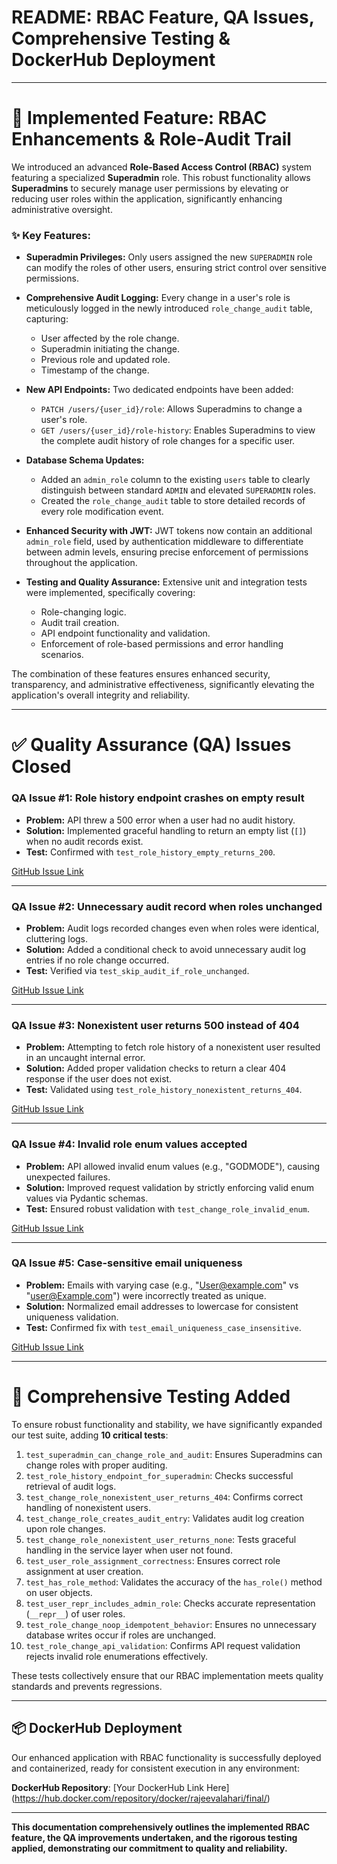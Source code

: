 # README: RBAC Feature, QA Issues, Comprehensive Testing & DockerHub Deployment

---

# 📌 **Implemented Feature: RBAC Enhancements & Role-Audit Trail**

We introduced an advanced **Role-Based Access Control (RBAC)** system featuring a specialized **Superadmin** role. This robust functionality allows **Superadmins** to securely manage user permissions by elevating or reducing user roles within the application, significantly enhancing administrative oversight.

### **✨ Key Features:**

* **Superadmin Privileges:**
  Only users assigned the new `SUPERADMIN` role can modify the roles of other users, ensuring strict control over sensitive permissions.

* **Comprehensive Audit Logging:**
  Every change in a user's role is meticulously logged in the newly introduced `role_change_audit` table, capturing:

  * User affected by the role change.
  * Superadmin initiating the change.
  * Previous role and updated role.
  * Timestamp of the change.

* **New API Endpoints:**
  Two dedicated endpoints have been added:

  * `PATCH /users/{user_id}/role`: Allows Superadmins to change a user's role.
  * `GET /users/{user_id}/role-history`: Enables Superadmins to view the complete audit history of role changes for a specific user.

* **Database Schema Updates:**

  * Added an `admin_role` column to the existing `users` table to clearly distinguish between standard `ADMIN` and elevated `SUPERADMIN` roles.
  * Created the `role_change_audit` table to store detailed records of every role modification event.

* **Enhanced Security with JWT:**
  JWT tokens now contain an additional `admin_role` field, used by authentication middleware to differentiate between admin levels, ensuring precise enforcement of permissions throughout the application.

* **Testing and Quality Assurance:**
  Extensive unit and integration tests were implemented, specifically covering:

  * Role-changing logic.
  * Audit trail creation.
  * API endpoint functionality and validation.
  * Enforcement of role-based permissions and error handling scenarios.

The combination of these features ensures enhanced security, transparency, and administrative effectiveness, significantly elevating the application's overall integrity and reliability.


---

# ✅ **Quality Assurance (QA) Issues Closed**

### **QA Issue #1: Role history endpoint crashes on empty result**

* **Problem:** API threw a 500 error when a user had no audit history.
* **Solution:** Implemented graceful handling to return an empty list (`[]`) when no audit records exist.
* **Test:** Confirmed with `test_role_history_empty_returns_200`.

[GitHub Issue Link](https://github.com/rajeevalahari/is601final-spring2025/issues/1)

---

### **QA Issue #2: Unnecessary audit record when roles unchanged**

* **Problem:** Audit logs recorded changes even when roles were identical, cluttering logs.
* **Solution:** Added a conditional check to avoid unnecessary audit log entries if no role change occurred.
* **Test:** Verified via `test_skip_audit_if_role_unchanged`.

[GitHub Issue Link](https://github.com/rajeevalahari/is601final-spring2025/issues/2)

---

### **QA Issue #3: Nonexistent user returns 500 instead of 404**

* **Problem:** Attempting to fetch role history of a nonexistent user resulted in an uncaught internal error.
* **Solution:** Added proper validation checks to return a clear 404 response if the user does not exist.
* **Test:** Validated using `test_role_history_nonexistent_returns_404`.

[GitHub Issue Link](https://github.com/rajeevalahari/is601final-spring2025/issues/3)

---

### **QA Issue #4: Invalid role enum values accepted**

* **Problem:** API allowed invalid enum values (e.g., "GODMODE"), causing unexpected failures.
* **Solution:** Improved request validation by strictly enforcing valid enum values via Pydantic schemas.
* **Test:** Ensured robust validation with `test_change_role_invalid_enum`.

[GitHub Issue Link](https://github.com/rajeevalahari/is601final-spring2025/issues/4)

---

### **QA Issue #5: Case-sensitive email uniqueness**

* **Problem:** Emails with varying case (e.g., "[User@example.com](mailto:User@example.com)" vs "[user@Example.com](mailto:user@Example.com)") were incorrectly treated as unique.
* **Solution:** Normalized email addresses to lowercase for consistent uniqueness validation.
* **Test:** Confirmed fix with `test_email_uniqueness_case_insensitive`.

[GitHub Issue Link](https://github.com/rajeevalahari/is601final-spring2025/issues/5)

---

# 🧪 **Comprehensive Testing Added**

To ensure robust functionality and stability, we have significantly expanded our test suite, adding **10 critical tests**:

1. `test_superadmin_can_change_role_and_audit`: Ensures Superadmins can change roles with proper auditing.
2. `test_role_history_endpoint_for_superadmin`: Checks successful retrieval of audit logs.
3. `test_change_role_nonexistent_user_returns_404`: Confirms correct handling of nonexistent users.
4. `test_change_role_creates_audit_entry`: Validates audit log creation upon role changes.
5. `test_change_role_nonexistent_user_returns_none`: Tests graceful handling in the service layer when user not found.
6. `test_user_role_assignment_correctness`: Ensures correct role assignment at user creation.
7. `test_has_role_method`: Validates the accuracy of the `has_role()` method on user objects.
8. `test_user_repr_includes_admin_role`: Checks accurate representation (`__repr__`) of user roles.
9. `test_role_change_noop_idempotent_behavior`: Ensures no unnecessary database writes occur if roles are unchanged.
10. `test_role_change_api_validation`: Confirms API request validation rejects invalid role enumerations effectively.

These tests collectively ensure that our RBAC implementation meets quality standards and prevents regressions.

---

## 📦 **DockerHub Deployment**

Our enhanced application with RBAC functionality is successfully deployed and containerized, ready for consistent execution in any environment:

**DockerHub Repository**: \[Your DockerHub Link Here](https://hub.docker.com/repository/docker/rajeevalahari/final/)

---

**This documentation comprehensively outlines the implemented RBAC feature, the QA improvements undertaken, and the rigorous testing applied, demonstrating our commitment to quality and reliability.**
